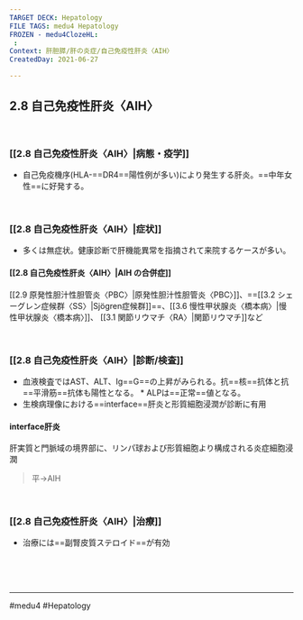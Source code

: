 ```yaml
---
TARGET DECK: Hepatology
FILE TAGS: medu4 Hepatology
FROZEN - medu4ClozeHL:
 : 
Context: 肝胆膵/肝の炎症/自己免疫性肝炎〈AIH〉
CreatedDay: 2021-06-27

---
```


## 2.8 自己免疫性肝炎〈AIH〉

<br>

### [[2.8 自己免疫性肝炎〈AIH〉|病態・疫学]]
* 自己免疫機序(HLA-==DR4==陽性例が多い)により発生する肝炎。==中年女性==に好発する。
<!--ID: 1624786704908-->


<br>

### [[2.8 自己免疫性肝炎〈AIH〉|症状]]
* 多くは無症状。健康診断で肝機能異常を指摘されて来院するケースが多い。
#### [[2.8 自己免疫性肝炎〈AIH〉|AIH の合併症]]
[[2.9 原発性胆汁性胆管炎〈PBC〉|原発性胆汁性胆管炎〈PBC〉]]、==[[3.2 シェーグレン症候群〈SS〉|Sjögren症候群]]==、[[3.6 慢性甲状腺炎〈橋本病〉|慢性甲状腺炎〈橋本病〉]]、 [[3.1 関節リウマチ〈RA〉|関節リウマチ]]など
<!--ID: 1624786704913-->




<br>


### [[2.8 自己免疫性肝炎〈AIH〉|診断/検査]]
* 血液検査ではAST、ALT、Ig==G==の上昇がみられる。抗==核==抗体と抗==平滑筋==抗体も陽性となる。
\* ALPは==正常==値となる。
* 生検病理像における==interface==肝炎と形質細胞浸潤が診断に有用
#### interface肝炎
肝実質と門脈域の境界部に、リンパ球および形質細胞より構成される炎症細胞浸潤
>平→AIH
<!--ID: 1624786704919-->



<br>

### [[2.8 自己免疫性肝炎〈AIH〉|治療]]
* 治療には==副腎皮質ステロイド==が有効
<!--ID: 1624786704924-->


<br><br><br>

---
#medu4 #Hepatology  
